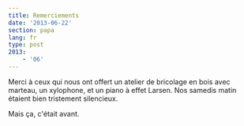 ```yaml
---
title: Remerciements
date: '2013-06-22'
section: papa
lang: fr
type: post
2013:
    - '06'
---
```


Merci à ceux qui nous ont offert un atelier de bricolage en bois avec marteau, un xylophone, et un piano à effet Larsen. Nos samedis matin étaient bien tristement silencieux.

Mais ça, c'était avant.
